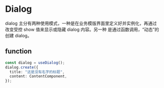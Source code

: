 # Dialog

dialog 主分有两种使用模式，一种是在业务模版界面里定义好并实例化，再通过改变受控 show 值来显示或隐藏 dialog 内容。另一种
是通过函数调用，“动态”的创建 dialog。

## function

```typescript
const dialog = useDialog();
dialog.create({
  title: "这是没有名字的标题",
  content: ContentComponent,
});
```

